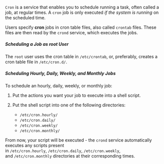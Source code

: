 
`Cron` is a service that enables you to schedule running a task, often called a job, at regular times. A `cron` job is only executed _if the system is running_ on the scheduled time.

Users specify **cron** jobs in cron table files, also called `crontab` files. These files are then read by the `crond` service, which executes the jobs.

##### Scheduling a Job as root User

The `root` user uses the cron table in `/etc/crontab`, or, preferably, creates a cron table file in `/etc/cron.d/`.

##### Scheduling Hourly, Daily, Weekly, and Monthly Jobs

To schedule an hourly, daily, weekly, or monthly job:

1. Put the actions you want your job to execute into a shell script.
2. Put the shell script into one of the following directories:
    
    - `/etc/cron.hourly/`
    - `/etc/cron.daily/`
    - `/etc/cron.weekly/`
    - `/etc/cron.monthly/`
    

From now, your script will be executed - the `crond` service automatically executes any scripts present in `/etc/cron.hourly`, `/etc/cron.daily`, `/etc/cron.weekly`, and `/etc/cron.monthly` directories at their corresponding times.


